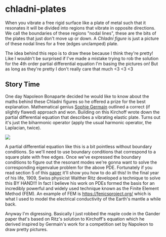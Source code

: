 # chladni-plates

When you vibrate a free rigid surface like a plate of metal such that it resonates it will be divided into regions that vibrate in opposite directions.
We call the boundaries of these regions "nodal lines", these are the bits of the plates that just don't move up or down.
A _Chladni figure_ is just a picture of these nodal lines for a free (edges unclamped) plate.

The idea behind this repo is to draw these because I think they're pretty!
Like I wouldn't be surprised if I've made a mistake trying to rob the solution for the 4th order partial differential equation I'm basing the pictures on!
But as long as they're pretty I don't really care that much <3 <3 <3

## Story Time

One day Napoleon Bonaparte decided he would like to know about the maths behind these Chladni figures so he offered a prize for the best explanation.
Mathematical genius [Sophie Germain](https://core.ac.uk/download/pdf/36683994.pdf) outlined a correct (if slightly flawed) approach and won. 
Building on this Kirchoff wrote down the partial differential equation that describes a vibrating elastic plate.
Turns out it's just the biharmonic operator (apply the usual harmonic operator, the Laplacian, twice).

<img src="https://latex.codecogs.com/svg.latex?\Large\nabla^4w(x,y)=f(x,y)"/>

A partial differential equation like this is a bit pointless without boundary conditions.
So we'll need to use boundary conditions that correspond to a square plate with free edges.
Once we've expressed the boundary conditions to figure out the resonant modes we're gonna want to solve the corresponding eigenvalue problem for the above PDE.
Fortunately if you read section 5 of this [paper](https://www.unige.ch/~gander/Preprints/Ritz.pdf) it'll show you how to do all this!
In the final year of his life, 1909, Swiss physicist Walther Ritz developed a technique to solve this BY HAND!!! 
In fact I believe his work on PDEs formed the basis for an incredibly powerful and widely used technique known as the Finite Element Method (FEM).
An example of FEM is https://fenicsproject.org/ which is what I used to model the electrical conductivity of the Earth's mantle a while back.

Anyway I'm digressing.
Basically I just robbed the maple code in the Gander paper that's based on Ritz's solution to Kirchoff's equation which he derived inspired by Germain's work for a competition set by Napoleon to draw pretty pictures.



